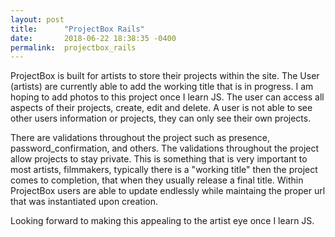 ```yaml
---
layout: post
title:      "ProjectBox Rails"
date:       2018-06-22 18:38:35 -0400
permalink:  projectbox_rails
---
```



ProjectBox is built for artists to store their projects within the site. The User (artists) are currently able to add the working title that is in progress. I am hoping to add photos to this project once I learn JS. The user can access all aspects of their projects, create, edit and delete. A user is not able to see other users information or projects, they can only see their own projects. 

There are validations throughout the project such as presence, password_confirmation, and others. The validations throughout the project allow projects to stay private. This is something that is very important to most artists, filmmakers, typically there is a "working title" then the project comes to completion, that when they usually release a final title. Within ProjectBox users are able to update endlessly while maintaing the proper url that was instantiated upon creation. 

Looking forward to making this appealing to the artist eye once I learn JS. 



